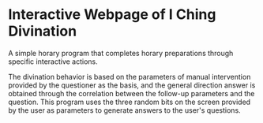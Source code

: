 # Interactive Webpage of I Ching Divination

A simple horary program that completes horary preparations through specific interactive actions.

The divination behavior is based on the parameters of manual intervention provided by the questioner as the basis, and the general direction answer is obtained through the correlation between the follow-up parameters and the question. This program uses the three random bits on the screen provided by the user as parameters to generate answers to the user\'s questions.